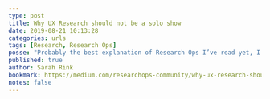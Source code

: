 ```yaml
---
type: post
title: Why UX Research should not be a solo show
date: 2019-08-21 10:13:28
categories: urls
tags: [Research, Research Ops]
posse: "Probably the best explanation of Research Ops I’ve read yet, I particularly like @saritarink’s actor and production team comparison."
published: true
author: Sarah Rink
bookmark: https://medium.com/researchops-community/why-ux-research-should-not-be-a-solo-show-370eaf65767e
notes: false
---
```

